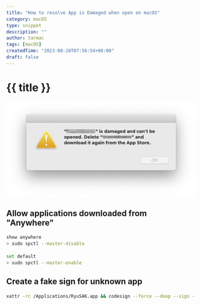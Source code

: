 ```yaml
---
title: "How to resolve App is Damaged when open on macOS"
category: macOS
type: snippet
description: ""
author: tarmac
tags: [macOS]
createdTime: "2023-08-28T07:56:54+08:00"
draft: false
---
```


# {{ title }}

![APPISDAMAGED](/public/img/app-is-damaged.png)

## Allow applications downloaded from "Anywhere"

```bash
show anywhere
> sudo spctl --master-disable

set default
> sudo spctl --master-enable
```

## Create a fake sign for unknown app

```bash
xattr -rc /Applications/RyuSAK.app && codesign --force --deep --sign - /Applications/RyuSAK.app
```
